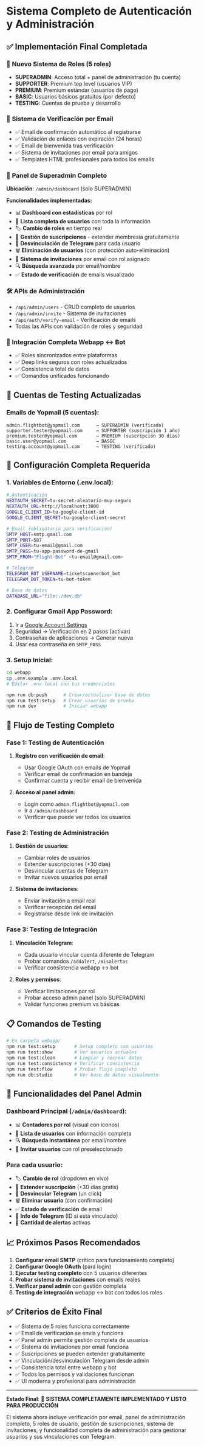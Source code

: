 # Sistema Completo de Autenticación y Administración

## ✅ Implementación Final Completada

### 🎯 **Nuevo Sistema de Roles (5 roles)**
- **SUPERADMIN**: Acceso total + panel de administración (tu cuenta)
- **SUPPORTER**: Premium top level (usuarios VIP)
- **PREMIUM**: Premium estándar (usuarios de pago)
- **BASIC**: Usuarios básicos gratuitos (por defecto)
- **TESTING**: Cuentas de prueba y desarrollo

### 📧 **Sistema de Verificación por Email**
- ✅ Email de confirmación automático al registrarse
- ✅ Validación de enlaces con expiración (24 horas)
- ✅ Email de bienvenida tras verificación
- ✅ Sistema de invitaciones por email para amigos
- ✅ Templates HTML profesionales para todos los emails

### 🔐 **Panel de Superadmin Completo**
**Ubicación**: `/admin/dashboard` (solo SUPERADMIN)

**Funcionalidades implementadas:**
- 📊 **Dashboard con estadísticas** por rol
- 👥 **Lista completa de usuarios** con toda la información
- 🏷️ **Cambio de roles** en tiempo real
- 📅 **Gestión de suscripciones** - extender membresía gratuitamente
- 🔗 **Desvinculación de Telegram** para cada usuario
- 🗑️ **Eliminación de usuarios** (con protección auto-eliminación)
- 📧 **Sistema de invitaciones** por email con rol asignado
- 🔍 **Búsqueda avanzada** por email/nombre
- ✅ **Estado de verificación** de emails visualizado

### 🛠️ **APIs de Administración**
- `/api/admin/users` - CRUD completo de usuarios
- `/api/admin/invite` - Sistema de invitaciones
- `/api/auth/verify-email` - Verificación de emails
- Todas las APIs con validación de roles y seguridad

### 📱 **Integración Completa Webapp ↔ Bot**
- ✅ Roles sincronizados entre plataformas
- ✅ Deep links seguros con roles actualizados
- ✅ Consistencia total de datos
- ✅ Comandos unificados funcionando

## 🧪 **Cuentas de Testing Actualizadas**

### Emails de Yopmail (5 cuentas):
```
admin.flightbot@yopmail.com      → SUPERADMIN (verificado)
supporter.tester@yopmail.com     → SUPPORTER (suscripción 1 año)
premium.tester@yopmail.com       → PREMIUM (suscripción 30 días)  
basic.user@yopmail.com           → BASIC
testing.account@yopmail.com      → TESTING (verificado)
```

## 🚀 **Configuración Completa Requerida**

### 1. Variables de Entorno (.env.local):
```bash
# Autenticación
NEXTAUTH_SECRET=tu-secret-aleatorio-muy-seguro
NEXTAUTH_URL=http://localhost:3000
GOOGLE_CLIENT_ID=tu-google-client-id
GOOGLE_CLIENT_SECRET=tu-google-client-secret

# Email (obligatorio para verificación)
SMTP_HOST=smtp.gmail.com
SMTP_PORT=587
SMTP_USER=tu-email@gmail.com
SMTP_PASS=tu-app-password-de-gmail
SMTP_FROM="Flight-Bot" <tu-email@gmail.com>

# Telegram
TELEGRAM_BOT_USERNAME=ticketscannerbot_bot
TELEGRAM_BOT_TOKEN=tu-bot-token

# Base de datos
DATABASE_URL="file:./dev.db"
```

### 2. Configurar Gmail App Password:
1. Ir a [Google Account Settings](https://myaccount.google.com/)
2. Seguridad → Verificación en 2 pasos (activar)
3. Contraseñas de aplicaciones → Generar nueva
4. Usar esa contraseña en `SMTP_PASS`

### 3. Setup Inicial:
```bash
cd webapp
cp .env.example .env.local
# Editar .env.local con tus credenciales

npm run db:push      # Crear/actualizar base de datos
npm run test:setup   # Crear usuarios de prueba
npm run dev          # Iniciar webapp
```

## 🎯 **Flujo de Testing Completo**

### Fase 1: Testing de Autenticación
1. **Registro con verificación de email**:
   - Usar Google OAuth con emails de Yopmail
   - Verificar email de confirmación en bandeja
   - Confirmar cuenta y recibir email de bienvenida

2. **Acceso al panel admin**:
   - Login como `admin.flightbot@yopmail.com`
   - Ir a `/admin/dashboard`
   - Verificar que puede ver todos los usuarios

### Fase 2: Testing de Administración
1. **Gestión de usuarios**:
   - Cambiar roles de usuarios
   - Extender suscripciones (+30 días)
   - Desvincular cuentas de Telegram
   - Invitar nuevos usuarios por email

2. **Sistema de invitaciones**:
   - Enviar invitación a email real
   - Verificar recepción del email
   - Registrarse desde link de invitación

### Fase 3: Testing de Integración
1. **Vinculación Telegram**:
   - Cada usuario vincular cuenta diferente de Telegram
   - Probar comandos `/addalert`, `/misalertas`
   - Verificar consistencia webapp ↔ bot

2. **Roles y permisos**:
   - Verificar limitaciones por rol
   - Probar acceso admin panel (solo SUPERADMIN)
   - Validar funciones premium vs básicas

## 📋 **Comandos de Testing**

```bash
# En carpeta webapp/
npm run test:setup       # Setup completo con usuarios
npm run test:show        # Ver usuarios actuales
npm run test:clean       # Limpiar y recrear datos
npm run test:consistency # Verificar consistencia
npm run test:flow        # Probar flujo completo
npm run db:studio        # Ver base de datos visualmente
```

## 🔧 **Funcionalidades del Panel Admin**

### Dashboard Principal (`/admin/dashboard`):
- 📊 **Contadores por rol** (visual con iconos)
- 👥 **Lista de usuarios** con información completa
- 🔍 **Búsqueda instantánea** por email/nombre
- 📧 **Invitar usuarios** con rol preseleccionado

### Para cada usuario:
- 🏷️ **Cambio de rol** (dropdown en vivo)
- 📅 **Extender suscripción** (+30 días gratis)
- 🔗 **Desvincular Telegram** (un click)
- 🗑️ **Eliminar usuario** (con confirmación)
- ✅ **Estado de verificación** de email
- 📱 **Info de Telegram** (ID si está vinculado)
- 🚨 **Cantidad de alertas** activas

## 📈 **Próximos Pasos Recomendados**

1. **Configurar email SMTP** (crítico para funcionamiento completo)
2. **Configurar Google OAuth** (para login)
3. **Ejecutar testing completo** con 5 usuarios diferentes
4. **Probar sistema de invitaciones** con emails reales
5. **Verificar panel admin** con gestión completa
6. **Testing de integración** webapp ↔ bot con todos los roles

## ✅ **Criterios de Éxito Final**

- ✅ Sistema de 5 roles funciona correctamente
- ✅ Email de verificación se envía y funciona
- ✅ Panel admin permite gestión completa de usuarios
- ✅ Sistema de invitaciones por email funciona
- ✅ Suscripciones se pueden extender gratuitamente
- ✅ Vinculación/desvinculación Telegram desde admin
- ✅ Consistencia total entre webapp y bot
- ✅ Todos los permisos y validaciones funcionan
- ✅ UI moderna y profesional para administración

---

**Estado Final**: 🎉 **SISTEMA COMPLETAMENTE IMPLEMENTADO Y LISTO PARA PRODUCCIÓN**

El sistema ahora incluye verificación por email, panel de administración completo, 5 roles de usuario, gestión de suscripciones, sistema de invitaciones, y funcionalidad completa de administración para gestionar usuarios y sus vinculaciones con Telegram.
